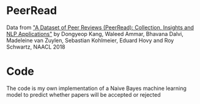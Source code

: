 # PeerRead
Data from ["A Dataset of Peer Reviews (PeerRead): Collection, Insights and NLP Applications"](https://arxiv.org/abs/1804.09635) by Dongyeop Kang, Waleed Ammar, Bhavana Dalvi, Madeleine van Zuylen, Sebastian Kohlmeier, Eduard Hovy and Roy Schwartz, NAACL 2018

# Code
The code is my own implementation of a Naive Bayes machine learning model to predict whether papers will be accepted or rejected
